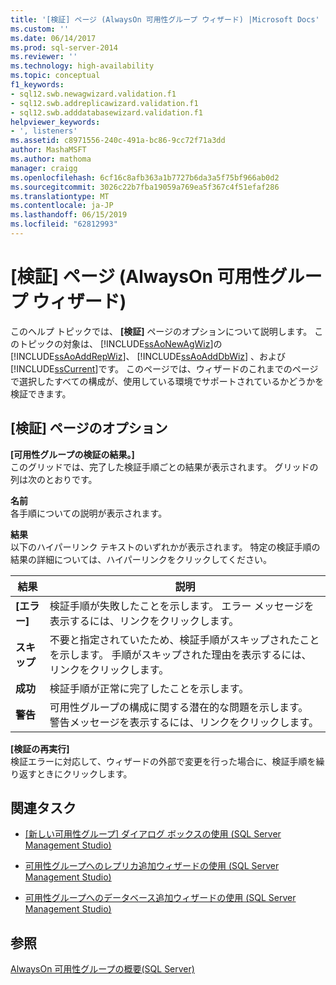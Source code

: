 ```yaml
---
title: '[検証] ページ (AlwaysOn 可用性グループ ウィザード) |Microsoft Docs'
ms.custom: ''
ms.date: 06/14/2017
ms.prod: sql-server-2014
ms.reviewer: ''
ms.technology: high-availability
ms.topic: conceptual
f1_keywords:
- sql12.swb.newagwizard.validation.f1
- sql12.swb.addreplicawizard.validation.f1
- sql12.swb.adddatabasewizard.validation.f1
helpviewer_keywords:
- ', listeners'
ms.assetid: c8971556-240c-491a-bc86-9cc72f71a3dd
author: MashaMSFT
ms.author: mathoma
manager: craigg
ms.openlocfilehash: 6cf16c8afb363a1b7727b6da3a5f75bf966ab0d2
ms.sourcegitcommit: 3026c22b7fba19059a769ea5f367c4f51efaf286
ms.translationtype: MT
ms.contentlocale: ja-JP
ms.lasthandoff: 06/15/2019
ms.locfileid: "62812993"
---
```

# <a name="validation-page-alwayson-availability-group-wizards"></a>[検証] ページ (AlwaysOn 可用性グループ ウィザード)
  このヘルプ トピックでは、 **[検証]** ページのオプションについて説明します。 このトピックの対象は、 [!INCLUDE[ssAoNewAgWiz](../../../includes/ssaonewagwiz-md.md)]の [!INCLUDE[ssAoAddRepWiz](../../../includes/ssaoaddrepwiz-md.md)]、 [!INCLUDE[ssAoAddDbWiz](../../../includes/ssaoadddbwiz-md.md)] 、および [!INCLUDE[ssCurrent](../../../includes/sscurrent-md.md)]です。 このページでは、ウィザードのこれまでのページで選択したすべての構成が、使用している環境でサポートされているかどうかを検証できます。  
  
##  <a name="PageOptions"></a> [検証] ページのオプション  
 **[可用性グループの検証の結果。]**  
 このグリッドでは、完了した検証手順ごとの結果が表示されます。 グリッドの列は次のとおりです。  
  
 **名前**  
 各手順についての説明が表示されます。  
  
 **結果**  
 以下のハイパーリンク テキストのいずれかが表示されます。 特定の検証手順の結果の詳細については、ハイパーリンクをクリックしてください。  
  
|結果|説明|  
|------------|-----------------|  
|**[エラー]**|検証手順が失敗したことを示します。 エラー メッセージを表示するには、リンクをクリックします。|  
|**スキップ**|不要と指定されていたため、検証手順がスキップされたことを示します。 手順がスキップされた理由を表示するには、リンクをクリックします。|  
|**成功**|検証手順が正常に完了したことを示します。|  
|**警告**|可用性グループの構成に関する潜在的な問題を示します。  警告メッセージを表示するには、リンクをクリックします。|  
  
 **[検証の再実行]**  
 検証エラーに対応して、ウィザードの外部で変更を行った場合に、検証手順を繰り返すときにクリックします。  
  

  
##  <a name="RelatedTasks"></a> 関連タスク  
  
-   [[新しい可用性グループ] ダイアログ ボックスの使用 &#40;SQL Server Management Studio&#41;](use-the-new-availability-group-dialog-box-sql-server-management-studio.md)  
  
-   [可用性グループへのレプリカ追加ウィザードの使用 &#40;SQL Server Management Studio&#41;](use-the-add-replica-to-availability-group-wizard-sql-server-management-studio.md)  
  
-   [可用性グループへのデータベース追加ウィザードの使用 &#40;SQL Server Management Studio&#41;](availability-group-add-database-to-group-wizard.md)  
  
 
  
## <a name="see-also"></a>参照  
 [AlwaysOn 可用性グループの概要&#40;SQL Server&#41;](overview-of-always-on-availability-groups-sql-server.md)  
  
  
